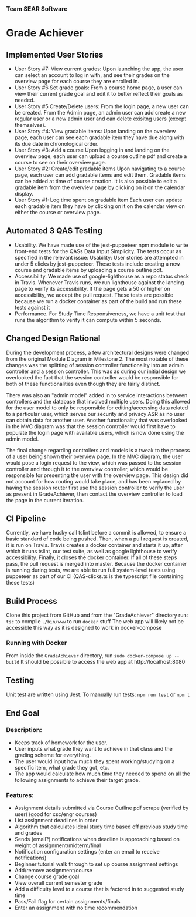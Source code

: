 ### Team SEAR Software
# Grade Achiever

## Implemented User Stories
- User Story #7: View current grades:
Upon launching the app, the user can select an account to log in with, and see their grades on the overview page for each course they are enrolled in.
- User Story #6 Set grade goals:
From a course home page, a user can view their current grade goal and edit it to better reflect their goals as needed.
- User Story #5 Create/Delete users:
From the login page, a new user can be created. From the Admin page, an admin user can add create a new regular user or a new admin user and can delete exisitng users (except themselves).
- User Story #4: View gradable items:
Upon landing on the overview page, each user can see each gradable item they have due along with its due date in chronological order.
- User Story #3: Add a course
Upon logging in and landing on the overview page, each user can upload a course outline pdf and create a course to see on their overview page.
- User Story #2: Create/edit gradable items
Upon navigating to a course page, each user can add gradable items and edit them. Gradable items can be added at time of course creation. It is also possible to edit a gradable item from the overview page by clicking on it on the calendar display.
- User Story #1: Log time spent on gradable item
Each user can update each gradable item they have by clicking on it on the calendar view on either the course or overview page. 


## Automated 3 QAS Testing
 - Usability. We have made use of the jest-puppeteer npm module to write front-end tests for the QASs Data Input Simplicity. The tests occur as specified in the relevant issue: 
 Usability: User stories are attempted in under 5 clicks by jest-puppeteer. These tests include creating a new course and gradable items by uploading a course outline pdf.
 - Accessibility. We made use of google-lighthouse as a repo status check in Travis. Whenever Travis runs, we run lighthouse against the landing page to verify its accessibility. If the page gets a 50 or higher on accessibility, we accept the pull request. These tests are possible because we run a docker container as part of the build and run these tests against it
 - Performance. For Study Time Responsiveness, we have a unit test that runs the algorithm to verify it can compute within 5 seconds.
  
## Changed Design Rational
During the development process, a few architectural designs were changed from the original Module Diagram in Milestone 2. The most notable of these changes was the splitting of session controller functionality into an admin controller and a session controller. This was as during our initial design we overlooked the fact that the session controller would be responsible for both of these functionalities even though they are fairly distinct.

There was also an "admin model" added in to service interactions between controllers and the database that involved multiple users. Doing this allowed for the user model to only be responsible for editing/accessing data related to a particular user, which serves our security and privacy ASR as no user can obtain data for another user. Another functionality that was overlooked in the MVC diagram was that the session controller would first have to populate the login page with available users, which is now done using the admin model.

The final change regarding controllers and models is a tweak to the process of a user being shown their overview page. In the MVC diagram, the user would pose a login request to the view, which was passed to the session controller and through it to the overview controller, which would be responsible for presenting the user with the overview page. This design did not account for how routing would take place, and has been replaced by having the session router first use the session controller to verify the user as present in GradeAchiever, then contact the overview controller to load the page in the current iteration.

## CI Pipeline
Currently, we have husky call tslint before a commit is allowed, to ensure a basic standard of code being pushed. Then, when a pull request is created, it is run on Travis. Travis creates a docker container and starts it up, after which it runs tslint, our test suite, as well as google lighthouse to verify accessibility. Finally, it closes the docker container. If all of these steps pass, the pull request is merged into master. Because the docker container is running during tests, we are able to run full system-level tests using puppeteer as part of our CI (QAS-clicks.ts is the typescript file containing these tests)

## Build Process
Clone this project from GitHub and from the "GradeAchiever" directory run:
``tsc`` to compile
``./bin/www`` to run
``docker`` stuff 
The web app will likely not be accessible this way as it is designed to work in docker-compose 

### Running with Docker

From inside the `GradeAchiever` directory, run `sudo docker-compose up --build`
It should be possible to access the web app at http://localhost:8080
## Testing
Unit test are written using Jest.
To manually run tests:
`npm run test` or `npm t`





## End Goal
### Description:
- Keeps track of homework for the user.
- User inputs what grade they want to achieve in that class and the grading scheme for everything. 
- The user would input how much they spent working/studying on a specific item, what grade they got, etc.
- The app would calculate how much time they needed to spend on all the following assignments to achieve their target grade.
### Features:
- Assignment details submitted via Course Outline pdf scrape (verified by user) (good for csc/engr courses)
- List assignment deadlines in order
- Algorithm that calculates ideal study time based off previous study time and grades
- Sends (email?) notifications when deadline is approaching based on weight of assignment/midterm/final
- Notification configuration settings (enter an email to receive notifications)
- Beginner tutorial walk through to set up course assignment settings
- Add/remove assignment/course
- Change course grade goal
- View overall current semester grade
- Add a difficulty level to a course that is factored in to suggested study time
- Pass/Fail flag for certain assignments/finals
- Enter an assignment with no time recommendation
